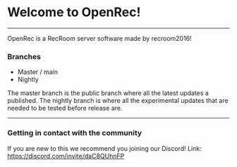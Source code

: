 # Welcome to OpenRec!
---
OpenRec is a RecRoom server software made by recroom2016!

### Branches
 - Master / main
 - Nightly

The master branch is the public branch where all the latest updates a published.
The nightly branch is where all the experimental updates that are needed to be tested before release are.

---

### Getting in contact with the community

If you are new to this we recommend you joining our Discord!
Link: https://discord.com/invite/daC8QUhnFP
